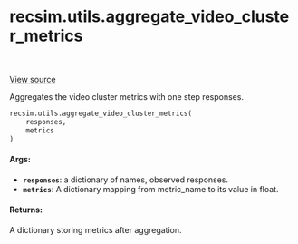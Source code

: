 <div itemscope itemtype="http://developers.google.com/ReferenceObject">
<meta itemprop="name" content="recsim.utils.aggregate_video_cluster_metrics" />
<meta itemprop="path" content="Stable" />
</div>

# recsim.utils.aggregate_video_cluster_metrics

<table class="tfo-notebook-buttons tfo-api" align="left">
</table>

<a target="_blank" href="https://github.com/google-research/recsim/utils.py">View
source</a>

Aggregates the video cluster metrics with one step responses.

```python
recsim.utils.aggregate_video_cluster_metrics(
    responses,
    metrics
)
```

<!-- Placeholder for "Used in" -->

#### Args:

*   <b>`responses`</b>: a dictionary of names, observed responses.
*   <b>`metrics`</b>: A dictionary mapping from metric_name to its value in
    float.

#### Returns:

A dictionary storing metrics after aggregation.
